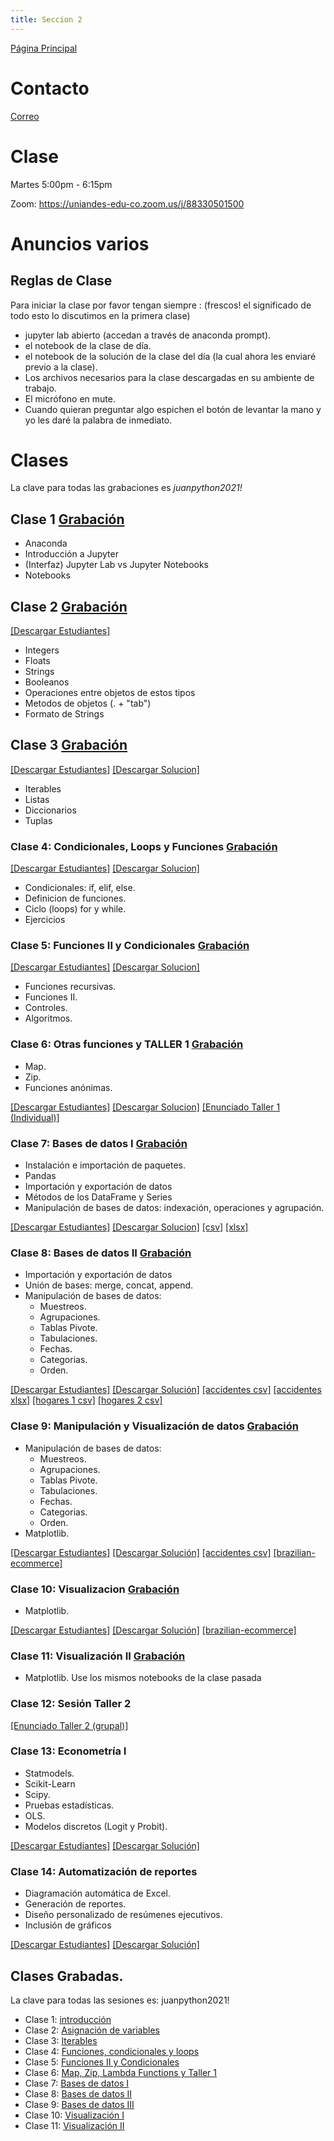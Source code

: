 ```yaml
---
title: Seccion 2
---
```

[Página Principal](./README.md)

# Contacto
[Correo](mailto:js.moreno11@uniandes.edu.co)

# Clase
Martes 5:00pm - 6:15pm 

Zoom: https://uniandes-edu-co.zoom.us/j/88330501500


# Anuncios varios
## Reglas de Clase

Para iniciar la clase por favor tengan siempre : (frescos! el significado de todo esto lo discutimos en la primera clase)
- jupyter lab abierto (accedan a través de anaconda prompt).
- el notebook de la clase de día.
- el notebook de la solución de la clase del día (la cual ahora les enviaré previo a la clase).
- Los archivos necesarios para la clase descargadas en su ambiente de trabajo. 
- El micrófono en mute.
- Cuando quieran preguntar algo espichen el botón de levantar la mano y yo les daré la palabra de inmediato.                  


# Clases
La clave para todas las grabaciones es _juanpython2021!_

## Clase 1 [Grabación](https://uniandes-edu-co.zoom.us/rec/share/wx3eYExR4s8Ps7a47toDWlnmUV8UYIZR3UDiEAnVgkzib0AtDX1GpNmRXdYMu6eG.6Md1lUoWvnWY7rcE)
- Anaconda
- Introducción a Jupyter 
- (Interfaz) Jupyter Lab vs Jupyter Notebooks
- Notebooks

## Clase 2 [Grabación](https://uniandes-edu-co.zoom.us/rec/share/BWQqKOEqoq9Epg0jPiwPV-aCUIkdmlN_z4hugJBRiQJKKw5v4YkCERu2ELJ4qzyp.E_wbkz56Oun3DXxn)
<a id="raw-url" href="https://github.com/julianchitiva/tallerpython/blob/main/clases/20211/Clase_1_Introduccion/Clase_1_Estudiantes_1_JC.ipynb" download>[Descargar Estudiantes]</a> 
- Integers
- Floats
- Strings
- Booleanos
- Operaciones entre objetos de estos tipos
- Metodos de objetos (. + "tab")
- Formato de Strings

## Clase 3 [Grabación](https://uniandes-edu-co.zoom.us/rec/share/MSTCOE99L4reXG6IpbbHasq-RLd4PvgvtscviCX0tbztztBhjT4njzTnJ3UBGA_O.n8yk5eTjJhqNZtrD)
<a id="raw-url" href="https://github.com/julianchitiva/tallerpython/blob/main/clases/20211/Clase_2_Iterables/Clase_2_Estudiantes_1.ipynb" download>[Descargar Estudiantes]</a> 
<a id="raw-url" href="https://github.com/julianchitiva/tallerpython/blob/main/clases/20211/Clase_2_Iterables/Clase_2_Solucion_1.ipynb" download>[Descargar Solucion]</a> 
- Iterables
- Listas
- Diccionarios
- Tuplas

### Clase 4: Condicionales, Loops y Funciones [Grabación](https://uniandes-edu-co.zoom.us/rec/share/7Wn2YN_5TBXpm72X9mTAEqpZya1EJegySZEzJaS-Cxp_X4dVtZf-3bEF1AgAfof8.U-4YM9fPX5UXPLfF)
<a id="raw-url" href="https://github.com/julianchitiva/tallerpython/blob/main/clases/20211/Clase_3_funciones_loops_condicionales/Clase_3_estudiantes_1.ipynb" download>[Descargar Estudiantes]</a>
<a id="raw-url" href="https://github.com/julianchitiva/tallerpython/blob/main/clases/20211/Clase_3_funciones_loops_condicionales/Clase_3_solucion_1.ipynb" download>[Descargar Solucion]</a>

- Condicionales: if, elif, else.
- Definicion de funciones.
- Ciclo (loops) for y while.
- Ejercicios


### Clase 5: Funciones II y Condicionales [Grabación](https://uniandes-edu-co.zoom.us/rec/share/YwyWxurF0eY3HzGIplr9gBn6ZGndOLKutRRD64lgGjINQ-u9eJgANWVcwh1AU6JP.wqHHhx8Bf1JRrQhF)
<a id="raw-url" href="https://github.com/julianchitiva/tallerpython/blob/main/clases/20211/Clase_4_funciones_II/Clase_4_estudiantes_1.ipynb" download>[Descargar Estudiantes]</a>
<a id="raw-url" href="https://github.com/julianchitiva/tallerpython/blob/main/clases/20211/Clase_4_funciones_II/Clase_4_solucion_1.ipynb" download>[Descargar Solucion]</a>

- Funciones recursivas.
- Funciones II.
- Controles.
- Algoritmos.

### Clase 6: Otras funciones y TALLER 1 [Grabación](https://uniandes-edu-co.zoom.us/rec/share/aObLfRrEyvjxcoEboAtg7a12heFY_Ylyy_Ol0YMb8t-66zSbYPgYIHNm7vO4WA-y.S4_p-gc8hNhQtp4q)
- Map.
- Zip.
- Funciones anónimas.

<a id="raw-url" href="https://github.com/julianchitiva/tallerpython/blob/main/clases/20211/Clase_5_funciones_III/Clase_5_estudiantes_1.ipynb" download>[Descargar Estudiantes]</a>
<a id="raw-url" href="https://github.com/julianchitiva/tallerpython/blob/main/clases/20211/Clase_5_funciones_III/Clase_5_solucion_1.ipynb" download>[Descargar Solucion]</a>
<a id="raw-url" href="https://github.com/julianchitiva/tallerpython/blob/main/clases/20211/Clase_6_taller_1/Taller_1_estudiantes.ipynb" download>[Enunciado Taller 1 (Individual)]</a>

### Clase 7: Bases de datos I [Grabación](https://uniandes-edu-co.zoom.us/rec/share/BUQc5LWTsUpG8qSMyVqCtayWjSGr6byv5YCOY30Xc1L0UprkcoM6B8JoXFkJlvoV.BiWyXZ53OkMW7QWJ)
- Instalación e importación de paquetes.
- Pandas
- Importación y exportación de datos
- Métodos de los DataFrame y Series
- Manipulación de bases de datos: indexación, operaciones y agrupación.

<a id="raw-url" href="https://github.com/julianchitiva/tallerpython/blob/main/clases/20211/Clase_7_introduccion_pandas/Clase_7_estudiantes.ipynb" download>[Descargar Estudiantes]</a>
<a id="raw-url" href="https://github.com/julianchitiva/tallerpython/blob/main/clases/20211/Clase_7_introduccion_pandas/Clase_7_solucion.ipynb" download>[Descargar Solucion]</a> 
<a id="raw-url" href="https://github.com/julianchitiva/tallerpython/blob/main/clases/20211/Clase_7_introduccion_pandas/info_accidentes.csv" download>[csv]</a> 
<a id="raw-url" href="https://github.com/julianchitiva/tallerpython/blob/main/clases/20211/Clase_7_introduccion_pandas/info_accidentes.xlsx" download>[xlsx]</a> 

### Clase 8: Bases de datos II [Grabación](https://uniandes-edu-co.zoom.us/rec/share/yfERCFeGBtVegOu5OH14AcD4NBvA8Iwbz9rY40PNRxlU7Xp3ubr2yLuxqpABYXoP.nJZjz1cYPPxg6t6V)
- Importación y exportación de datos
- Unión de bases: merge, concat, append.
- Manipulación de bases de datos:
    - Muestreos.
    - Agrupaciones.
    - Tablas Pivote.
    - Tabulaciones.
    - Fechas.
    - Categorias.
    - Orden.

<a id="raw-url" href="https://github.com/julianchitiva/tallerpython/blob/main/clases/20211/Clase_8_pandas_II/Clase_8_estudiantes.ipynb" download>[Descargar Estudiantes]</a>  <a id="raw-url" href="https://github.com/julianchitiva/tallerpython/blob/main/clases/20211/Clase_8_pandas_II/Clase_8_solucion.ipynb" download>[Descargar Solución]</a> <a id="raw-url" href="https://github.com/julianchitiva/tallerpython/blob/main/clases/20211/Clase_8_pandas_II/info_accidentes.csv" download>[accidentes csv]</a> 
<a id="raw-url" href="https://github.com/julianchitiva/tallerpython/blob/main/clases/20211/Clase_8_pandas_II/info_accidentes.xlsx" download>[accidentes xlsx]</a> 
<a id="raw-url" href="https://github.com/julianchitiva/tallerpython/blob/main/clases/20211/Clase_8_pandas_II/encuesta_hogares1.csv" download>[hogares 1 csv]</a> 
<a id="raw-url" href="https://github.com/julianchitiva/tallerpython/blob/main/clases/20211/Clase_8_pandas_II/encuesta_hogares2.csv" download>[hogares 2 csv]</a> 

### Clase 9: Manipulación y Visualización de datos [Grabación](https://uniandes-edu-co.zoom.us/rec/share/0zl3hdQKnpxLodgfcB11ZPdfNvJFL_0fT4z51ipSbPb1fwPds3CwOl0pR_NdSYMK.n92oKEswPi-dNBky)
- Manipulación de bases de datos:
    - Muestreos.
    - Agrupaciones.
    - Tablas Pivote.
    - Tabulaciones.
    - Fechas.
    - Categorias.
    - Orden.
- Matplotlib.

<a id="raw-url" href="https://github.com/julianchitiva/tallerpython/blob/main/clases/20211/Clase_9_pandas_III_visualizacion/Clase_9_estudiantes.ipynb" download>[Descargar Estudiantes]</a>  <a id="raw-url" href="https://github.com/julianchitiva/tallerpython/blob/main/clases/20211/Clase_9_pandas_III_visualizacion/Clase_9_solucion.ipynb" download>[Descargar Solución]</a> <a id="raw-url" href="https://github.com/julianchitiva/tallerpython/blob/main/clases/20211/Clase_9_pandas_III_visualizacion/info_accidentes.csv" download>[accidentes csv]</a> 
<a id="raw-url" href="https://github.com/julianchitiva/tallerpython/blob/main/clases/20211/Clase_9_pandas_III_visualizacion/brazilian-ecommerce" download>[brazilian-ecommerce]</a> 

### Clase 10: Visualizacion [Grabación](https://uniandes-edu-co.zoom.us/rec/share/bv76bXN2adfXb_K6vBurEem0M0HqBuSmsDK-QYAWQvv7xVCf1KHX329t9ua8LpM.D17owqdWwz264vrM)
- Matplotlib.

<a id="raw-url" href="https://github.com/julianchitiva/tallerpython/blob/main/clases/20211/Clase_10_11_pandas_IV_visualizacion/Clase_10_11_estudiantes.ipynb" download>[Descargar Estudiantes]</a>  <a id="raw-url" href="https://github.com/julianchitiva/tallerpython/blob/main/clases/20211/Clase_10_11_pandas_IV_visualizacion/Clase_10_11_solucion.ipynb" download>[Descargar Solución]</a> <a id="raw-url" href="https://github.com/julianchitiva/tallerpython/blob/main/clases/20211/Clase_9_pandas_III_visualizacion/brazilian-ecommerce" download>[brazilian-ecommerce]</a> 

### Clase 11: Visualización II [Grabación](https://uniandes-edu-co.zoom.us/rec/share/RWqqsAaQGN6ozGXFcbygct-RZdRCSx1NKliTd6783AzMRCOvjUnkS8yARJh-irFw.sdJ71l8rupKYWB1E)
- Matplotlib.
Use los mismos notebooks de la clase pasada

### Clase 12: Sesión Taller 2
<a id="raw-url" href="https://github.com/julianchitiva/tallerpython/blob/main/clases/20211/Clase_12_taller_II/Taller_2_estudiantes.ipynb" download>[Enunciado Taller 2 (grupal)]</a>

### Clase 13: Econometría I
- Statmodels.
- Scikit-Learn
- Scipy.
- Pruebas estadísticas.
- OLS.
- Modelos discretos (Logit y Probit).

<a id="raw-url" href="https://github.com/julianchitiva/tallerpython/blob/main/clases/20211/Clase_13_econometria/Clase13_estudiantes.ipynb" download>[Descargar Estudiantes]</a>  <a id="raw-url" href="https://github.com/julianchitiva/tallerpython/blob/main/clases/20211/Clase_13_econometria/Clase13_solucion.ipynb" download>[Descargar Solución]</a> 

### Clase 14: Automatización de reportes
- Diagramación automática de Excel.
- Generación de reportes.
- Diseño personalizado de resúmenes ejecutivos.
- Inclusión de gráficos

<a id="raw-url" href="https://github.com/julianchitiva/tallerpython/blob/main/clases/20211/Clase_14_reportes/Clase14_estudiantes.ipynb" download>[Descargar Estudiantes]</a>  <a id="raw-url" href="https://github.com/julianchitiva/tallerpython/blob/main/clases/20211/Clase_14_reportes/Clase14_solucion.ipynb" download>[Descargar Solución]</a> 



## Clases Grabadas.

La clave para todas las sesiones es: juanpython2021!

- Clase 1: [introducción](https://uniandes-edu-co.zoom.us/rec/share/wx3eYExR4s8Ps7a47toDWlnmUV8UYIZR3UDiEAnVgkzib0AtDX1GpNmRXdYMu6eG.6Md1lUoWvnWY7rcE)
- Clase 2: [Asignación de variables](https://uniandes-edu-co.zoom.us/rec/share/BWQqKOEqoq9Epg0jPiwPV-aCUIkdmlN_z4hugJBRiQJKKw5v4YkCERu2ELJ4qzyp.E_wbkz56Oun3DXxn)
- Clase 3: [Iterables](https://uniandes-edu-co.zoom.us/rec/share/MSTCOE99L4reXG6IpbbHasq-RLd4PvgvtscviCX0tbztztBhjT4njzTnJ3UBGA_O.n8yk5eTjJhqNZtrD)
- Clase 4: [Funciones, condicionales y loops](https://uniandes-edu-co.zoom.us/rec/share/7Wn2YN_5TBXpm72X9mTAEqpZya1EJegySZEzJaS-Cxp_X4dVtZf-3bEF1AgAfof8.U-4YM9fPX5UXPLfF)
- Clase 5: [Funciones II y Condicionales](https://uniandes-edu-co.zoom.us/rec/share/YwyWxurF0eY3HzGIplr9gBn6ZGndOLKutRRD64lgGjINQ-u9eJgANWVcwh1AU6JP.wqHHhx8Bf1JRrQhF)
- Clase 6: [Map, Zip, Lambda Functions y Taller 1](https://uniandes-edu-co.zoom.us/rec/share/aObLfRrEyvjxcoEboAtg7a12heFY_Ylyy_Ol0YMb8t-66zSbYPgYIHNm7vO4WA-y.S4_p-gc8hNhQtp4q)
- Clase 7: [Bases de datos I](https://uniandes-edu-co.zoom.us/rec/share/BUQc5LWTsUpG8qSMyVqCtayWjSGr6byv5YCOY30Xc1L0UprkcoM6B8JoXFkJlvoV.BiWyXZ53OkMW7QWJ)
- Clase 8: [Bases de datos II](https://uniandes-edu-co.zoom.us/rec/share/yfERCFeGBtVegOu5OH14AcD4NBvA8Iwbz9rY40PNRxlU7Xp3ubr2yLuxqpABYXoP.nJZjz1cYPPxg6t6V)
- Clase 9: [Bases de datos III](https://uniandes-edu-co.zoom.us/rec/share/0zl3hdQKnpxLodgfcB11ZPdfNvJFL_0fT4z51ipSbPb1fwPds3CwOl0pR_NdSYMK.n92oKEswPi-dNBky)
- Clase 10: [Visualización I](https://uniandes-edu-co.zoom.us/rec/share/bv76bXN2adfXb_K6vBurEem0M0HqBuSmsDK-QYAWQvv7xVCf1KHX329t9ua8LpM.D17owqdWwz264vrM)
- Clase 11: [Visualización II](https://uniandes-edu-co.zoom.us/rec/share/RWqqsAaQGN6ozGXFcbygct-RZdRCSx1NKliTd6783AzMRCOvjUnkS8yARJh-irFw.sdJ71l8rupKYWB1E)
